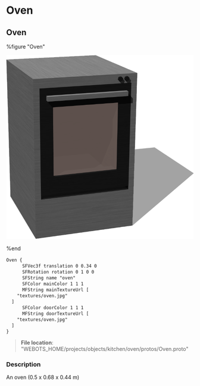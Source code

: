 # Oven

## Oven

%figure "Oven"

![Oven-image](images/objects/oven/Oven/model.png)

%end

```
Oven {
      SFVec3f translation 0 0.34 0
      SFRotation rotation 0 1 0 0
      SFString name "oven"
      SFColor mainColor 1 1 1
      MFString mainTextureUrl [
    "textures/oven.jpg"
  ]
      SFColor doorColor 1 1 1
      MFString doorTextureUrl [
    "textures/oven.jpg"
  ]
}
```

> **File location**: "WEBOTS\_HOME/projects/objects/kitchen/oven/protos/Oven.proto"

### Description

An oven (0.5 x 0.68 x 0.44 m)

